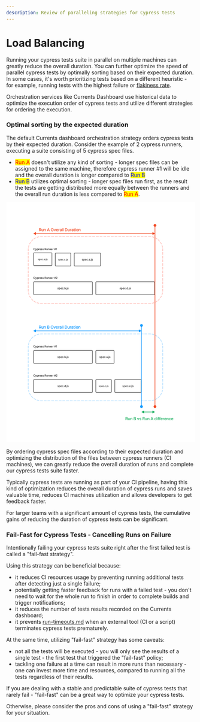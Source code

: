 ```yaml
---
description: Review of paralleling strategies for Cypress tests
---
```


# Load Balancing

Running your cypress tests suite in parallel on multiple machines can greatly reduce the overall duration. You can further optimize the speed of parallel cypress tests by optimally sorting based on their expected duration. In some cases, it's worth prioritizing tests based on a different heuristic - for example, running tests with the highest failure or [flakiness rate](../tests/flaky-tests.md).

Orchestration services like Currents Dashboard use historical data to optimize the execution order of cypress tests and utilize different strategies for ordering the execution.

### Optimal sorting by the expected duration

The default Currents dashboard orchestration strategy orders cypress tests by their expected duration. Consider the example of 2 cypress runners, executing a suite consisting of 5 cypress spec files.

* <mark style="color:red;">Run A</mark> doesn't utilize any kind of sorting - longer spec files can be assigned to the same machine, therefore cypress runner #1 will be idle and the overall duration is longer compared to <mark style="color:blue;">Run B</mark>
* <mark style="color:blue;">Run B</mark> utilizes optimal sorting - longer spec files run first, as the result the tests are getting distributed more equally between the runners and the overall run duration is less compared to <mark style="color:red;">Run A</mark>.

![Optimally sorting parallel cypress tests](../.gitbook/assets/cypress-orchestration.png)

By ordering cypress spec files according to their expected duration and optimizing the distribution of the files between cypress runners (CI machines), we can greatly reduce the overall duration of runs and complete our cypress tests suite faster.

Typically cypress tests are running as part of your CI pipeline, having this kind of optimization reduces the overall duration of cypress runs and saves valuable time, reduces CI machines utilization and allows developers to get feedback faster.

For larger teams with a significant amount of cypress tests, the cumulative gains of reducing the duration of cypress tests can be significant.

### Fail-Fast for Cypress Tests - Cancelling Runs on Failure

Intentionally failing your cypress tests suite right after the first failed test is called a "fail-fast strategy".

Using this strategy can be beneficial because:

* it reduces CI resources usage by preventing running additional tests after detecting just a single failure;
* potentially getting faster feedback for runs with a failed test - you don't need to wait for the whole run to finish in order to complete builds and trigger notifications;
* it reduces the number of tests results recorded on the Currents dashboard;
* it prevents [run-timeouts.md](../runs/run-timeouts.md "mention") when an external tool (CI or a script) terminates cypress tests prematurely.

At the same time, utilizing "fail-fast" strategy has some caveats:

* not all the tests will be executed - you will only see the results of a single test - the first test that triggered the "fail-fast" policy;
* tackling one failure at a time can result in more runs than necessary - one can invest more time and resources, compared to running all the tests regardless of their results.

If you are dealing with a stable and predictable suite of cypress tests that rarely fail - "fail-fast" can be a great way to optimize your cypress tests.

Otherwise, please consider the pros and cons of using a "fail-fast" strategy for your situation.
